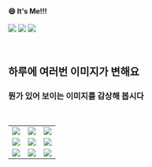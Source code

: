 <!--
#### 📫 How to reach me?
<a href="mailto:thquddnr123@gmail.com">
    <img 
        src="https://img.shields.io/badge/Gmail-d14836?style=flat-square&logo=Gmail&logoColor=white&link=mailto:thquddnr123@gmail.com"
        style="height : auto; margin-left : 60px; margin-right : 60px;"/>
</a>
-->
#### 😄 It's Me!!!

<a href="https://cybecho.notion.site/SBU-s-Archives-854ccd3338c2456a867956f26143998a" target="_blank"><img src="https://img.shields.io/badge/Portfolio-303030?style=for-the-badge&logo=Notion&logoColor=white"/></a>
<a href="https://www.instagram.com/junk_warrior_vintage/" target="_blank"><img src="https://img.shields.io/badge/@junk_warrir_vintage-E4405F?style=for-the-badge&logo=Instagram&logoColor=white"/></a>
<a href="https://www.behance.net/thquddnr125654" target="_blank"><img src="https://img.shields.io/badge/Behance-1769FF?style=for-the-badge&logo=Behance&logoColor=white"/></a>

</br>

## 하루에 여러번 이미지가 변해요
### 뭔가 있어 보이는 이미지를 감상해 봅시다

<!--
마크업 바로보기 사이트
https://dillinger.io/ 
-->
  <br/> <table>
<tr>
<td><a href='https://img.theqoo.net/img/rjIus.jpg'><img src='https://www.random-art.org/img/large/421702.jpg'></a></td>
<td><a href='https://www.omfgdogs.com/#'><img src='https://www.random-art.org/img/large/421724.jpg'></a></td>
<td><a href='https://longdogechallenge.com/'><img src='https://www.random-art.org/img/large/421725.jpg'></a></td>
</tr>
<tr>
<td><a href='http://www.omglasergunspewpewpew.com/'><img src='https://www.random-art.org/img/large/421687.jpg'></a></td>
<td><a href='https://binarypiano.com/'><img src='https://www.random-art.org/img/large/421666.jpg'></a></td>
<td><a href='https://www.cameronsworld.net'><img src='https://www.random-art.org/img/large/421626.jpg'></a></td>
</tr>
<tr>
<td><a href='https://kimjongillookingatthings.tumblr.com/'><img src='https://www.random-art.org/img/large/421709.jpg'></a></td>
<td><a href='https://name.ho9.me/'><img src='https://www.random-art.org/img/large/421692.jpg'></a></td>
<td><a href='https://pointerpointer.com/'><img src='https://www.random-art.org/img/large/421719.jpg'></a></td>
</tr>
</table>

